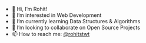 - 👋 Hi, I’m Rohit!
- 👀 I’m interested in Web Development
- 🌱 I’m currently learning Data Structures & Algorithms
- 💞️ I’m looking to collaborate on Open Source Projects
- 📫 How to reach me: [@rohitstwt](https://twitter.com/rohitstwt)

<!---
roh-kumar/roh-kumar is a ✨ special ✨ repository because its `README.md` (this file) appears on your GitHub profile.
You can click the Preview link to take a look at your changes.
--->
